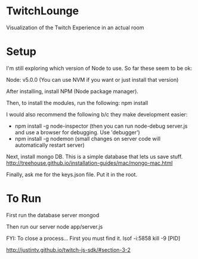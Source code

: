 # TwitchLounge
Visualization of the Twitch Experience in an actual room

# Setup
I'm still exploring which version of Node to use. So far these seem to be ok:

Node: v5.0.0
(You can use NVM if you want or just install that version)

After installing, install NPM (Node package manager).

Then, to install the modules, run the following:
npm install

I would also recommend the following b/c they make development easier:
* npm install -g node-inspector (then you can run node-debug server.js and use a browser for debugging. Use 'debugger')
* npm install -g nodemon (small changes on server code will automatically restart server)

Next, install mongo DB. This is a simple database that lets us save stuff.
http://treehouse.github.io/installation-guides/mac/mongo-mac.html

Finally, ask me for the keys.json file. Put it in the root.

# To Run

First run the database server
mongod

Then run our server
node app/server.js

FYI: To close a process... First you must find it.
lsof -i:5858
kill -9 [PID]

http://justintv.github.io/twitch-js-sdk/#section-3-2